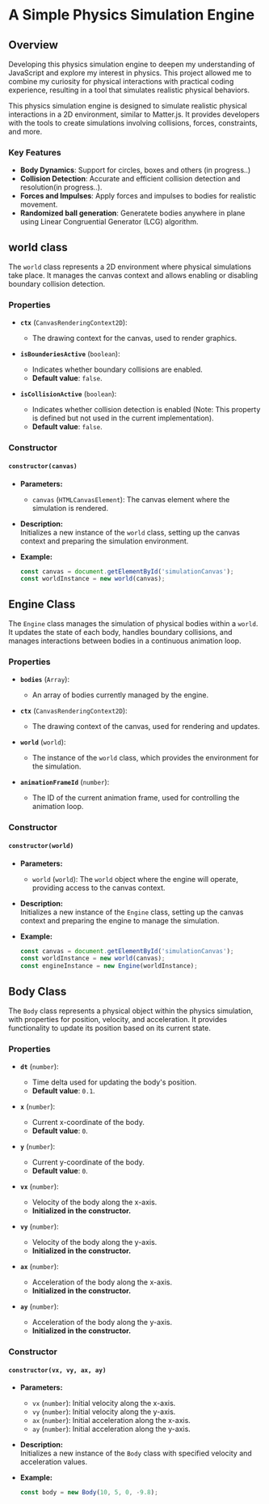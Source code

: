 # A Simple Physics Simulation Engine

## Overview
Developing this physics simulation engine to deepen my understanding of JavaScript and explore my interest in physics. This project allowed me to combine my curiosity for physical interactions with practical coding experience, resulting in a tool that simulates realistic physical behaviors.

This physics simulation engine is designed to simulate realistic physical interactions in a 2D environment, similar to Matter.js. It provides developers with the tools to create simulations involving collisions, forces, constraints, and more.

### Key Features

- **Body Dynamics**: Support for circles, boxes and others (in progress..)
- **Collision Detection**: Accurate and efficient collision detection and resolution(in progress..).
- **Forces and Impulses**: Apply forces and impulses to bodies for realistic movement.
- **Randomized ball generation**: Generatete bodies anywhere in plane using Linear Congruential Generator (LCG) algorithm.

## world class

The `world` class represents a 2D environment where physical simulations take place. It manages the canvas context and allows enabling or disabling boundary collision detection.

### Properties

- **`ctx`** (`CanvasRenderingContext2D`):  
  - The drawing context for the canvas, used to render graphics.

- **`isBounderiesActive`** (`boolean`):  
  - Indicates whether boundary collisions are enabled.  
  - **Default value**: `false`.

- **`isCollisionActive`** (`boolean`):  
  - Indicates whether collision detection is enabled (Note: This property is defined but not used in the current implementation).  
  - **Default value**: `false`.

### Constructor

#### `constructor(canvas)`

- **Parameters:**
  - `canvas` (`HTMLCanvasElement`): The canvas element where the simulation is rendered.

- **Description:**  
  Initializes a new instance of the `world` class, setting up the canvas context and preparing the simulation environment.

- **Example:**

  ```javascript
  const canvas = document.getElementById('simulationCanvas');
  const worldInstance = new world(canvas);

## Engine Class

The `Engine` class manages the simulation of physical bodies within a `world`. It updates the state of each body, handles boundary collisions, and manages interactions between bodies in a continuous animation loop.

### Properties

- **`bodies`** (`Array`):  
  - An array of bodies currently managed by the engine.

- **`ctx`** (`CanvasRenderingContext2D`):  
  - The drawing context of the canvas, used for rendering and updates.

- **`world`** (`world`):  
  - The instance of the `world` class, which provides the environment for the simulation.

- **`animationFrameId`** (`number`):  
  - The ID of the current animation frame, used for controlling the animation loop.

### Constructor

#### `constructor(world)`

- **Parameters:**
  - `world` (`world`): The `world` object where the engine will operate, providing access to the canvas context.

- **Description:**  
  Initializes a new instance of the `Engine` class, setting up the canvas context and preparing the engine to manage the simulation.

- **Example:**

  ```javascript
  const canvas = document.getElementById('simulationCanvas');
  const worldInstance = new world(canvas);
  const engineInstance = new Engine(worldInstance);


## Body Class

The `Body` class represents a physical object within the physics simulation, with properties for position, velocity, and acceleration. It provides functionality to update its position based on its current state.

### Properties

- **`dt`** (`number`):  
  - Time delta used for updating the body's position.  
  - **Default value**: `0.1`.

- **`x`** (`number`):  
  - Current x-coordinate of the body.  
  - **Default value**: `0`.

- **`y`** (`number`):  
  - Current y-coordinate of the body.  
  - **Default value**: `0`.

- **`vx`** (`number`):  
  - Velocity of the body along the x-axis.  
  - **Initialized in the constructor.**

- **`vy`** (`number`):  
  - Velocity of the body along the y-axis.  
  - **Initialized in the constructor.**

- **`ax`** (`number`):  
  - Acceleration of the body along the x-axis.  
  - **Initialized in the constructor.**

- **`ay`** (`number`):  
  - Acceleration of the body along the y-axis.  
  - **Initialized in the constructor.**

### Constructor

#### `constructor(vx, vy, ax, ay)`

- **Parameters:**
  - `vx` (`number`): Initial velocity along the x-axis.
  - `vy` (`number`): Initial velocity along the y-axis.
  - `ax` (`number`): Initial acceleration along the x-axis.
  - `ay` (`number`): Initial acceleration along the y-axis.

- **Description:**  
  Initializes a new instance of the `Body` class with specified velocity and acceleration values.

- **Example:**

  ```javascript
  const body = new Body(10, 5, 0, -9.8);
